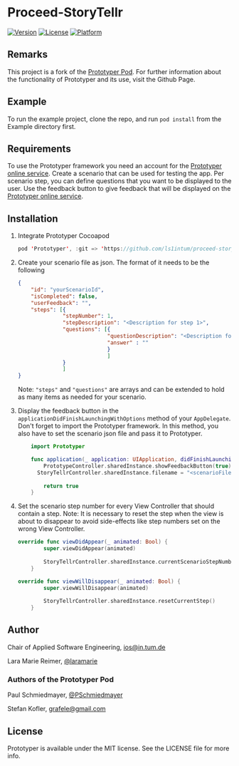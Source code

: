 # Proceed-StoryTellr

[![Version](https://img.shields.io/cocoapods/v/Prototyper.svg?style=flat)](http://cocoapods.org/pods/Prototyper)
[![License](https://img.shields.io/cocoapods/l/Prototyper.svg?style=flat)](http://cocoapods.org/pods/Prototyper)
[![Platform](https://img.shields.io/cocoapods/p/Prototyper.svg?style=flat)](http://cocoapods.org/pods/Prototyper)

## Remarks

This project is a fork of the [Prototyper Pod](https://github.com/ls1intum/proceed-prototyper). For further information about the functionality of Prototyper and its use, visit the Github Page.

## Example

To run the example project, clone the repo, and run `pod install` from the Example directory first.

## Requirements

To use the Prototyper framework you need an account for the [Prototyper online service](https://prototyper-bruegge.in.tum.de).
Create a scenario that can be used for testing the app. Per scenario step, you can define questions that you want to be displayed to the user.
Use the feedback button to give feedback that will be displayed on the [Prototyper online service](https://prototyper-bruegge.in.tum.de).

## Installation

1. Integrate Prototyper Cocoapod

    ```swift
    pod 'Prototyper', :git => 'https://github.com/ls1intum/proceed-storytellr.git', :branch => 'master'
    ```

2. Create your scenario file as json. The format of it needs to be the following

    ```json
    {
        "id": "yourScenarioId",
        "isCompleted": false,
        "userFeedback": "",
        "steps": [{
                  "stepNumber": 1,
                  "stepDescription": "<Description for step 1>",
                  "questions": [{
                                "questionDescription": "<Description for question 1>",
                                "answer" : ""
                                }
                                ]
                  }
                  ]
    }
    ```

    Note: `"steps"` and `"questions"` are arrays and can be extended to hold as many items as needed for your scenario.

3. Display the feedback button in the `applicationDidFinishLaunchingWithOptions` method of your `AppDelegate`. Don't forget to import the Prototyper framework. In this method, you also have to set the scenario json file and pass it to Prototyper. 

    ```swift
        import Prototyper
    ```

    ```swift
        func application(_ application: UIApplication, didFinishLaunchingWithOptions launchOptions: [UIApplicationLaunchOptionsKey: Any]?) -> Bool {
            PrototypeController.sharedInstance.showFeedbackButton(true)
          StoryTellrController.sharedInstance.filename = "<scenarioFileName>"
            
            return true
        }
    ```

4. Set the scenario step number for every View Controller that should contain a step. Note: It is necessary to reset the step when the view is about to disappear to avoid side-effects like step numbers set on the wrong View Controller.

    ```swift
    override func viewDidAppear(_ animated: Bool) {
            super.viewDidAppear(animated)
            
            StoryTellrController.sharedInstance.currentScenarioStepNumber = 1
        }
    ```

    ```swift
    override func viewWillDisappear(_ animated: Bool) {
            super.viewWillDisappear(animated)
            
            StoryTellrController.sharedInstance.resetCurrentStep()
        }
    ```

## Author

Chair of Applied Software Engineering, ios@in.tum.de

Lara Marie Reimer, [@laramarie](https://github.com/laramarie)

### Authors of the Prototyper Pod

Paul Schmiedmayer, [@PSchmiedmayer](https://twitter.com/pschmiedmayer)

Stefan Kofler, grafele@gmail.com

## License

Prototyper is available under the MIT license. See the LICENSE file for more info.
